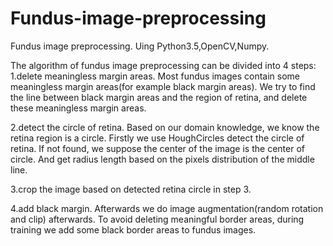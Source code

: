 # Fundus-image-preprocessing
Fundus image preprocessing. Uing Python3.5,OpenCV,Numpy.

The algorithm of fundus image preprocessing can be divided into 4 steps:
1.delete meaningless margin areas.
  Most fundus images contain some meaningless margin areas(for example black margin areas).
  We try to find the line between black margin areas and the region of retina, and delete these meaningless margin areas.

2.detect the circle of retina.
  Based on our domain knowledge, we know the retina region is a circle.
  Firstly we use HoughCircles detect the circle of retina. If not found, we suppose the center of the image is the center of circle.
  And get radius length based on the pixels distribution of the middle line.

3.crop the image based on detected retina circle in step 3.

4.add black margin.
  Afterwards we do image augmentation(random rotation and clip) afterwards. 
  To avoid deleting meaningful border areas, during training we add some black border areas to fundus images.
